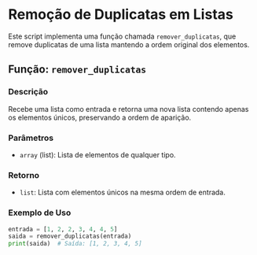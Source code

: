 # Remoção de Duplicatas em Listas

Este script implementa uma função chamada `remover_duplicatas`, que remove duplicatas de uma lista mantendo a ordem original dos elementos.

## Função: `remover_duplicatas`

### Descrição
Recebe uma lista como entrada e retorna uma nova lista contendo apenas os elementos únicos, preservando a ordem de aparição.

### Parâmetros
- `array` (list): Lista de elementos de qualquer tipo.

### Retorno
- `list`: Lista com elementos únicos na mesma ordem de entrada.

### Exemplo de Uso
```python
entrada = [1, 2, 2, 3, 4, 4, 5]
saida = remover_duplicatas(entrada)
print(saida)  # Saída: [1, 2, 3, 4, 5]

